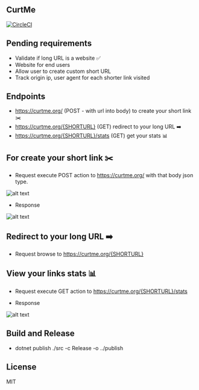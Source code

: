 ## CurtMe

[![CircleCI](https://circleci.com/gh/damianpumar/Curtme.svg?style=svg)](https://circleci.com/gh/damianpumar/Curtme)

## Pending requirements

- Validate if long URL is a website :white_check_mark:
- Website for end users
- Allow user to create custom short URL
- Track origin ip, user agent for each shorter link visited

## Endpoints

- https://curtme.org/ (POST - with url into body) to create your short link :scissors:
- https://curtme.org/{SHORTURL} (GET) redirect to your long URL :arrow_right:
- https://curtme.org/{SHORTURL}/stats (GET) get your stats :bar_chart:

## For create your short link :scissors:

- Request
  execute POST action to https://curtme.org/ with that body json type.

![alt text](https://github.com/damianpumar/Curtme/blob/master/resources/create-short-link-request.png "Request body")

- Response

![alt text](https://github.com/damianpumar/Curtme/blob/master/resources/create-short-link-response.png "Response body")

## Redirect to your long URL :arrow_right:

- Request
  browse to https://curtme.org/{SHORTURL}

## View your links stats :bar_chart:

- Request
  execute GET action to https://curtme.org/{SHORTURL}/stats

- Response

![alt text](https://github.com/damianpumar/Curtme/blob/master/resources/short-link-stats.png "Stats response body")

## Build and Release

- dotnet publish ./src -c Release -o ../publish

## License

MIT
